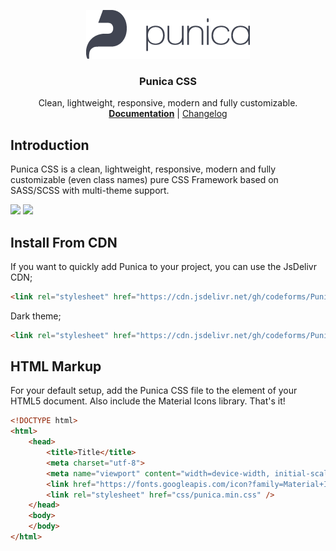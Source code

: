 <p align="center"><img src="https://raw.githubusercontent.com/codeforms/Punica-CSS-Framework/1.x/docs/images/logo.png"></p>

<h3 align="center">Punica CSS</h3>

<p align="center">
    Clean, lightweight, responsive, modern and fully customizable.<br>
    <a href="http://punica.site" target="_blank"><strong>Documentation</strong></a> |  
    <a href="https://github.com/codeforms/Punica-CSS-Framework/releases">Changelog</a>
</p>

## Introduction
Punica CSS is a clean, lightweight, responsive, modern and fully customizable (even class names) pure CSS Framework based on SASS/SCSS with multi-theme support.

<p>
    <a href="https://github.com/codeforms/Punica-CSS-Framework/blob/master/LICENSE"><img src="https://img.shields.io/github/license/codeforms/Punica-CSS-Framework"></a>
    <a href="https://github.com/codeforms/Punica-CSS-Framework/releases"><img src="https://img.shields.io/github/v/release/codeforms/Punica-CSS-Framework"></a>
</p>

## Install From CDN
If you want to quickly add Punica to your project, you can use the JsDelivr CDN;
```html
<link rel="stylesheet" href="https://cdn.jsdelivr.net/gh/codeforms/Punica-CSS-Framework@2.0.1/dist/punica.min.css" crossorigin="anonymous">
```
Dark theme;
```html
<link rel="stylesheet" href="https://cdn.jsdelivr.net/gh/codeforms/Punica-CSS-Framework@2.0.1/dist/punica-dark.min.css" crossorigin="anonymous">
```

## HTML Markup
For your default setup, add the Punica CSS file to the <head> element of your HTML5 document. Also include the Material Icons library. That's it!
```html
<!DOCTYPE html>
<html>
    <head>
        <title>Title</title>
        <meta charset="utf-8">
        <meta name="viewport" content="width=device-width, initial-scale=1">
        <link href="https://fonts.googleapis.com/icon?family=Material+Icons" rel="stylesheet">
        <link rel="stylesheet" href="css/punica.min.css" />
    </head>
    <body>
    </body>
</html>
```